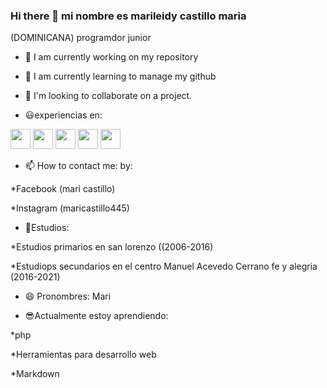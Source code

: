 ### Hi there 👋 mi nombre es marileidy castillo maria
<!--   
**marileidy2829/marileidy2829** is a ✨ _special_ ✨ repository because its `README.md` (this file) appears on your GitHub profile.
-->
(DOMINICANA) programdor junior

- 🔭 I am currently working on my repository

- 🌱 I am currently learning to manage my github

- 👯 I'm looking to collaborate on a project.

- 😃experiencias en:


<img height="32" width="32" src="https://img.icons8.com/color/2x/javascript.png" /> <img height="32" width="32" src="https://img.icons8.com/color/2x/nodejs.png" />
<img height="32" width="32" src="https://img.icons8.com/color/2x/html.png" /> <img height="32" width="32" src="https://img.icons8.com/color/2x/css.png" />
<img height="32" width="32" src="https://img.icons8.com/color/2x/visual-studio-code-2019.png" />


- 📫 How to contact me: by:

*Facebook (mari castillo)

*Instagram (maricastillo445)

- 📖Estudios:

*Estudios primarios en san lorenzo ((2006-2016)

*Estudiops secundarios en el centro Manuel Acevedo Cerrano fe y alegria (2016-2021)

- 😄 Pronombres: Mari

- 😎Actualmente estoy aprendiendo:

*php

*Herramientas para desarrollo web

*Markdown

